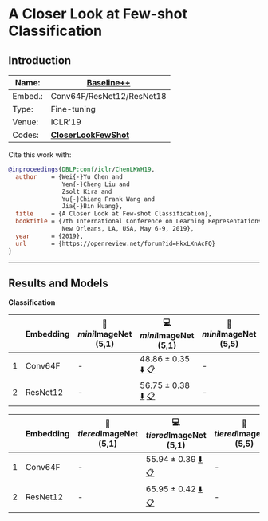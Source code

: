 # A Closer Look at Few-shot Classification
## Introduction
| Name:    | [Baseline++](https://arxiv.org/abs/1904.04232)                          |
|----------|-------------------------------|
| Embed.:  | Conv64F/ResNet12/ResNet18 |
| Type:    | Fine-tuning       |
| Venue:   | ICLR'19                      |
| Codes:   | [**CloserLookFewShot**](https://github.com/wyharveychen/CloserLookFewShot)|

Cite this work with:
```bibtex
@inproceedings{DBLP:conf/iclr/ChenLKWH19,
  author    = {Wei{-}Yu Chen and
               Yen{-}Cheng Liu and
               Zsolt Kira and
               Yu{-}Chiang Frank Wang and
               Jia{-}Bin Huang},
  title     = {A Closer Look at Few-shot Classification},
  booktitle = {7th International Conference on Learning Representations, {ICLR} 2019,
               New Orleans, LA, USA, May 6-9, 2019},
  year      = {2019},
  url       = {https://openreview.net/forum?id=HkxLXnAcFQ}
}
```
---
## Results and Models

**Classification**

|   | Embedding | :book: *mini*ImageNet (5,1) | :computer: *mini*ImageNet (5,1) | :book:*mini*ImageNet (5,5) | :computer: *mini*ImageNet (5,5) | :memo: Comments  |
|---|-----------|--------------------|--------------------|--------------------|--------------------|---|
| 1 | Conv64F | - | 48.86 ± 0.35 [:arrow_down:](https://drive.google.com/drive/folders/1PTrmgQYCeInx4zdbre3a9JSgZM9abMGv?usp=sharing) [:clipboard:](./BaselinePlus-miniImageNet--ravi-Conv64F-Table2.yaml) | - | 63.29 ± 0.30 [:arrow_down:](https://drive.google.com/drive/folders/1PTrmgQYCeInx4zdbre3a9JSgZM9abMGv?usp=sharing) [:clipboard:](./BaselinePlus-miniImageNet--ravi-Conv64F-Table2.yaml) | Table2 |
| 2 | ResNet12 | - | 56.75 ± 0.38 [:arrow_down:](https://drive.google.com/drive/folders/1oU4qepvyfiduzXSAHsD7Bc9paOyCzaGY?usp=sharing) [:clipboard:](./BaselinePlus-miniImageNet--ravi-resnet12-Table2.yaml) | - | 66.36 ± 0.29 [:arrow_down:](https://drive.google.com/drive/folders/1oU4qepvyfiduzXSAHsD7Bc9paOyCzaGY?usp=sharing) [:clipboard:](./BaselinePlus-miniImageNet--ravi-resnet12-Table2.yaml) | Table2 |


|   | Embedding | :book: *tiered*ImageNet (5,1) | :computer: *tiered*ImageNet (5,1) | :book:*tiered*ImageNet (5,5) | :computer: *tiered*ImageNet (5,5) | :memo: Comments  |
|---|-----------|--------------------|--------------------|--------------------|--------------------|---|
| 1 | Conv64F | - | 55.94 ± 0.39 [:arrow_down:](https://drive.google.com/drive/folders/1mV-oD12E-vW_d2VXVvBgNxvIe9Bg9-Xj?usp=sharing) [:clipboard:](./BaselinePlus-tiered_imagenet-Conv64F-Table2.yaml) | - | 73.80 ± 0.32 [:arrow_down:](https://drive.google.com/drive/folders/1mV-oD12E-vW_d2VXVvBgNxvIe9Bg9-Xj?usp=sharing) [:clipboard:](./BaselinePlus-tiered_imagenet-Conv64F-Table2.yaml) | Table2 |
| 2 | ResNet12 | - | 65.95 ± 0.42 [:arrow_down:](https://drive.google.com/drive/folders/1Cl8UAMxVU80YWLY4ZkgR0LG5L7Ys8f4y?usp=sharing) [:clipboard:](./BaselinePlus-tiered_imagenet-resnet12-Table2.yaml) | - | 82.25 ± 0.31 [:arrow_down:](https://drive.google.com/drive/folders/1Cl8UAMxVU80YWLY4ZkgR0LG5L7Ys8f4y?usp=sharing) [:clipboard:](./BaselinePlus-tiered_imagenet-resnet12-Table2.yaml) | Table2 |
